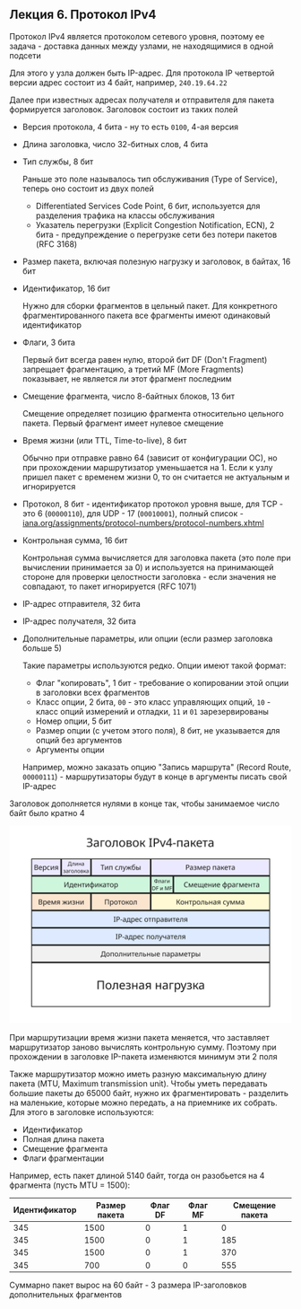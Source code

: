 ## Лекция 6. Протокол IPv4

Протокол IPv4 является протоколом сетевого уровня, поэтому ее задача - доставка данных между узлами, не находящимися в одной подсети

Для этого у узла должен быть IP-адрес. Для протокола IP четвертой версии адрес состоит из 4 байт, например, `240.19.64.22`

Далее при известных адресах получателя и отправителя для пакета формируется заголовок. Заголовок состоит из таких полей

* Версия протокола, 4 бита - ну то есть `0100`, 4-ая версия
* Длина заголовка, число 32-битных слов, 4 бита
* Тип службы, 8 бит

    Раньше это поле называлось тип обслуживания (Type of Service), теперь оно состоит из двух полей

    * Differentiated Services Code Point, 6 бит, используется для разделения трафика на классы обслуживания
    * Указатель перегрузки (Explicit Congestion Notification, ECN), 2 бита - предупреждение о перегрузке сети без потери пакетов (RFC 3168)

* Размер пакета, включая полезную нагрузку и заголовок, в байтах, 16 бит
* Идентификатор, 16 бит

    Нужно для сборки фрагментов в цельный пакет. Для конкретного фрагментированного пакета все фрагменты имеют одинаковый идентификатор
* Флаги, 3 бита

    Первый бит всегда равен нулю, второй бит DF (Don't Fragment) запрещает фрагментацию, а третий MF (More Fragments) показывает, не является ли этот фрагмент последним

* Смещение фрагмента, число 8-байтных блоков, 13 бит

    Смещение определяет позицию фрагмента относительно цельного пакета. Первый фрагмент имеет нулевое смещение

* Время жизни (или TTL, Time-to-live), 8 бит

    Обычно при отправке равно 64 (зависит от конфигурации ОС), но при прохождении маршрутизатор уменьшается на 1. Если к узлу пришел пакет с временем жизни 0, то он считается не актуальным и игнорируется

* Протокол, 8 бит - идентификатор протокол уровня выше, для TCP - это 6 (`00000110`), для UDP - 17 (`00010001`), полный список -    [iana.org/assignments/protocol-numbers/protocol-numbers.xhtml](https://www.iana.org/assignments/protocol-numbers/protocol-numbers.xhtml)
* Контрольная сумма, 16 бит

    Контрольная сумма вычисляется для заголовка пакета (это поле при вычислении принимается за 0) и используется на принимающей стороне для проверки целостности заголовка - если значения не совпадают, то пакет игнорируется (RFC 1071)

* IP-адрес отправителя, 32 бита
* IP-адрес получателя, 32 бита
* Дополнительные параметры, или опции (если размер заголовка больше 5)

    Такие параметры используются редко. Опции имеют такой формат:

    * Флаг "копировать", 1 бит - требование о копировании этой опции в заголовки всех фрагментов
    * Класс опции, 2 бита, `00` - это класс управляющих опций, `10` - класс опций измерений и отладки, `11` и `01` зарезервированы
    * Номер опции, 5 бит
    * Размер опции (с учетом этого поля), 8 бит, не указывается для опций без аргументов
    * Аргументы опции

    Например, можно заказать опцию "Запись маршрута" (Record Route, `00000111`) - маршрутизаторы будут в конце в аргументы писать свой IP-адрес

Заголовок дополняется нулями в конце так, чтобы занимаемое число байт было кратно 4

![IPv4-заголовок](images/telecomm_ipv4_header.png)


При маршрутизации время жизни пакета меняется, что заставляет маршрутизатор заново вычислять контрольную сумму. Поэтому при прохождении в заголовке IP-пакета изменяются минимум эти 2 поля

Также маршрутизатор можно иметь разную максимальную длину пакета (MTU, Maximum transmission unit). Чтобы уметь передавать большие пакеты до 65000 байт, нужно их фрагментировать - разделить на маленькие, которые можно передать, а на приемнике их собрать. Для этого в заголовке используются:

* Идентификатор
* Полная длина пакета
* Смещение фрагмента
* Флаги фрагментации

Например, есть пакет длиной 5140 байт, тогда он разобьется на 4 фрагмента (пусть MTU = 1500):

| Идентификатор | Размер пакета | Флаг DF | Флаг MF | Смещение пакета |
|-|-|-|-|-|
| 345 | 1500 | 0 | 1 | 0   | 
| 345 | 1500 | 0 | 1 | 185 | 
| 345 | 1500 | 0 | 1 | 370 | 
| 345 | 700  | 0 | 0 | 555 | 

Суммарно пакет вырос на 60 байт - 3 размера IP-заголовков дополнительных фрагментов

